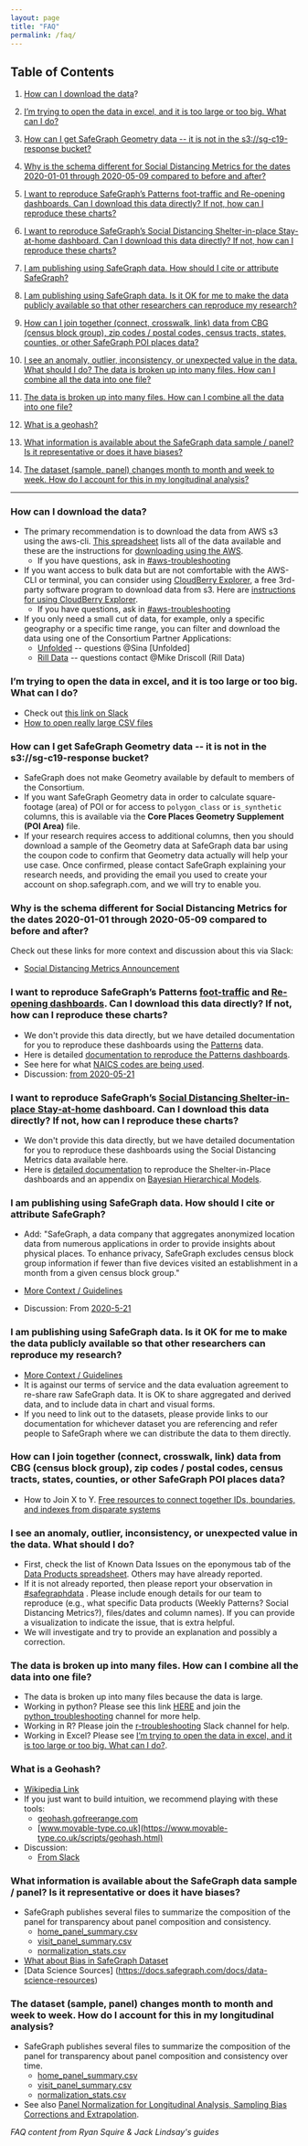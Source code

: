 ```yaml
---
layout: page
title: "FAQ"
permalink: /faq/
---
```

## Table of Contents ##
1. [How can I download the data](#T1)?

2. [I’m trying to open the data in excel, and it is too large or too big. What can I do?](#T2)

3. [How can I get SafeGraph Geometry data -- it is not in the s3://sg-c19-response bucket?](#T3)

4. [Why is the schema different for Social Distancing Metrics for the dates 2020-01-01 through 2020-05-09 compared to before and after?](#T4)

5. [I want to reproduce SafeGraph’s Patterns foot-traffic and Re-opening dashboards. Can I download this data directly? If not, how can I reproduce these charts?](#T5)

6. [I want to reproduce SafeGraph’s Social Distancing Shelter-in-place Stay-at-home dashboard. Can I download this data directly? If not, how can I reproduce these charts?](#T6)

7. [I am publishing using SafeGraph data. How should I cite or attribute SafeGraph?](#T7)

8. [I am publishing using SafeGraph data. Is it OK for me to make the data publicly available so that other researchers can reproduce my research?](#T8)

9. [How can I join together (connect, crosswalk, link) data from CBG (census block group), zip codes / postal codes, census tracts, states, counties, or other SafeGraph POI places data?](#T9)

10. [I see an anomaly, outlier, inconsistency, or unexpected value in the data. What should I do?
The data is broken up into many files. How can I combine all the data into one file?](#T10)

11. [The data is broken up into many files. How can I combine all the data into one file?](#T11)

12. [What is a geohash?](#T12)

13. [What information is available about the SafeGraph data sample / panel? Is it representative or does it have biases?](#T13)

14. [The dataset (sample, panel) changes month to month and week to week. How do I account for this in my longitudinal analysis?](#T14)

---

### <a name="T1"/> How can I download the data? ###
- The primary recommendation is to download the data from AWS s3 using the aws-cli. [This spreadsheet](https://docs.google.com/spreadsheets/d/1UNWvPzkUTTlXBZ6M6iGhM_7sr8h-MxsZdE7iOszkAmk/edit?usp=sharing) lists all of the data available and these are the instructions for [downloading using the AWS](https://safegraphcovid19.slack.com/archives/C0109NPA543/p1585177965017700).
  - If you have questions, ask in [#aws-troubleshooting](https://safegraphcovid19.slack.com/archives/C0114D7SJCF/p1590522731391100)
- If you want access to bulk data but are not comfortable with the AWS-CLI or terminal, you can consider using [CloudBerry Explorer](https://safegraphcovid19.slack.com/archives/C0114D7SJCF/p1590522731391100), a free 3rd-party software program to download data from s3. Here are [instructions for using CloudBerry Explorer](https://docs.google.com/document/d/1R-EvZEWPATwH67hXyrczAK16dpCoJnOuMm4WeXUuQFI/edit?usp=sharing). 
  - If you have questions, ask in [#aws-troubleshooting](https://safegraphcovid19.slack.com/archives/C0114D7SJCF/p1590522731391100)
- If you only need a small cut of data, for example, only a specific geography or a specific time range, you can filter and download the data using one of the Consortium Partner Applications: 
  - [Unfolded](https://safegraphcovid19.slack.com/archives/C0115PHMGM6/p1590009745120200?thread_ts=1589999350.116900&cid=C0115PHMGM6)  -- questions @Sina [Unfolded]  
  - [Rill Data](https://safegraphcovid19.slack.com/archives/C0115PHMGM6/p1590010873123300)  -- questions contact @Mike Driscoll (Rill Data)  

### <a name="T2"/> I’m trying to open the data in excel, and it is too large or too big. What can I do? ###
- Check out [this link on Slack](https://safegraphcovid19.slack.com/archives/C0109NPA543/p1588201121330700)
- [How to open really large CSV files](https://www.csvexplorer.com/blog/open-big-csv/)


### <a name="T3"/> How can I get SafeGraph Geometry data -- it is not in the s3://sg-c19-response bucket? ###
- SafeGraph does not make Geometry available by default to members of the Consortium. 
- If you want SafeGraph Geometry data in order to calculate square-footage (area) of POI or for access to `polygon_class` or `is_synthetic` columns, this is available via the **Core Places Geometry Supplement (POI Area)** file. 
-  If your research requires access to additional columns, then you should download a sample of the Geometry data at SafeGraph data bar using the coupon code to confirm that Geometry data actually will help your use case. Once confirmed, please contact SafeGraph explaining your research needs, and providing the email you used to create your account on shop.safegraph.com, and we will try to enable you.

### <a name="T4"/> Why is the schema different for Social Distancing Metrics for the dates 2020-01-01 through 2020-05-09 compared to before and after? ###
Check out these links for more context and discussion about this via Slack:
  - [Social Distancing Metrics Announcement](https://safegraphcovid19.slack.com/archives/C0109NPA543/p1589320027227700)

### <a name="T5"/> I want to reproduce SafeGraph’s Patterns [foot-traffic](https://www.safegraph.com/dashboard/covid19-commerce-patterns) and [Re-opening dashboards](https://www.safegraph.com/dashboard/reopening-the-economy-foot-traffic?s=IA&d=04-26-2020&i=all). Can I download this data directly? If not, how can I reproduce these charts? ###
- We don't provide this data directly, but we have detailed documentation for you to reproduce these dashboards using the [Patterns](https://docs.safegraph.com/docs/places-schema#section-patterns) data.
- Here is detailed [documentation to reproduce the Patterns dashboards](https://docs.google.com/document/d/1lWodAzENz6rMlcFdPi6Y_B4M_ruCyXgeYoC8k9yY2eI/edit?usp=sharing). 
- See here for what [NAICS codes are being used](https://safegraphcovid19.slack.com/archives/C0109NPA543/p1590096693090000?thread_ts=1590096024.088700&cid=C0109NPA543). 
- Discussion: [from 2020-05-21](https://safegraphcovid19.slack.com/archives/C0109NPA543/p1590096024088700)

### <a name="T6"/> I want to reproduce SafeGraph’s [Social Distancing Shelter-in-place Stay-at-home](https://www.safegraph.com/dashboard/covid19-shelter-in-place) dashboard. Can I download this data directly? If not, how can I reproduce these charts? ###
- We don't provide this data directly, but we have detailed documentation for you to reproduce these dashboards using the Social Distancing Metrics data available here.
- Here is [detailed documentation](https://docs.google.com/document/d/1k_9LGQn95P5gHsSeuBdzgtEWGGCmzXdcOkcphWi0Cas/edit?usp=sharing) to reproduce the Shelter-in-Place dashboards and an appendix on [Bayesian Hierarchical Models](https://docs.google.com/document/d/1qAXl5iHJZCuyIPnawMHa6WoKULhsx404flTAGq0bStA/edit?usp=sharing). 

### <a name="T7"/> I am publishing using SafeGraph data. How should I cite or attribute SafeGraph? ###

- Add: "SafeGraph, a data company that aggregates anonymized location data from numerous applications in order to provide insights about physical places. To enhance privacy, SafeGraph excludes census block group information if fewer than five devices visited an establishment in a month from a given census block group."

- [More Context / Guidelines](https://safegraphcovid19.slack.com/archives/C0109NPA543/p1585946233411800)

- Discussion: From [2020-5-21](https://safegraphcovid19.slack.com/archives/C0109NPA543/p1590101512094800)

### <a name="T8"/> I am publishing using SafeGraph data. Is it OK for me to make the data publicly available so that other researchers can reproduce my research? ###
- [More Context / Guidelines](https://safegraphcovid19.slack.com/archives/C0109NPA543/p1585946233411800)
- It is against our terms of service and the data evaluation agreement to re-share raw SafeGraph data. It is OK to share aggregated and derived data, and to include data in chart and visual forms. 
- If you need to link out to the datasets, please provide links to our documentation for whichever dataset you are referencing and refer people to SafeGraph where we can distribute the data to them directly. 


### <a name="T9"/> How can I join together (connect, crosswalk, link) data from CBG (census block group), zip codes / postal codes, census tracts, states, counties, or other SafeGraph POI places data? ###
- How to Join X to Y. [Free resources to connect together IDs, boundaries, and indexes from disparate systems](https://docs.google.com/spreadsheets/d/14xMfW9xAXZLWuNcrSzxL16ddve0HAQ21zh99RAOjpsM/edit?usp=sharing)

### <a name="T10"/> I see an anomaly, outlier, inconsistency, or unexpected value in the data. What should I do? ###
- First, check the list of Known Data Issues on the eponymous tab of the [Data Products spreadsheet](https://docs.google.com/spreadsheets/d/1UNWvPzkUTTlXBZ6M6iGhM_7sr8h-MxsZdE7iOszkAmk/edit?usp=sharing). Others may have already reported.
- If it is not already reported, then please report your observation in [#safegraphdata](https://safegraphcovid19.slack.com/archives/C0109NPA543)  . Please include enough details for our team to reproduce (e.g., what specific Data products (Weekly Patterns? Social Distancing Metrics?), files/dates and column names). If you can provide a visualization to indicate the issue, that is extra helpful. 
- We will investigate and try to provide an explanation and possibly a correction. 

### <a name="T11"/> The data is broken up into many files. How can I combine all the data into one file? ###
- The data is broken up into many files because the data is large. 
- Working in python? Please see this link [HERE](https://safegraphcovid19.slack.com/archives/C010W1T8NF2/p1588295353019300?thread_ts=1587768194.419600&cid=C010W1T8NF2) and join the [python_troubleshooting](https://safegraphcovid19.slack.com/archives/C014FK2QWNL) channel for more help.
- Working in R? Please join the [r-troubleshooting](https://safegraphcovid19.slack.com/archives/C013B8TSETG) Slack channel for help. 
- Working in Excel? Please see [I’m trying to open the data in excel, and it is too large or too big. What can I do?](#T2).

### <a name="T12"/> What is a Geohash? ###
- [Wikipedia Link](https://en.wikipedia.org/wiki/Geohash)
- If you just want to build intuition, we recommend playing with these tools:  
  - [geohash.gofreerange.com](http://geohash.gofreerange.com/)
  - [www.movable-type.co.uk](https://www.movable-type.co.uk/scripts/geohash.html)
- Discussion: 
  - [From Slack](https://safegraphcovid19.slack.com/archives/C0109NPA543/p1587590325030500?thread_ts=1587172661.363500&cid=C0109NPA543)

### <a name="T13"/> What information is available about the SafeGraph data sample / panel? Is it representative or does it have biases? ###
- SafeGraph publishes several files to summarize the composition of the panel for transparency about panel composition and consistency. 
  - [home_panel_summary.csv](https://docs.safegraph.com/docs/places-schema#section-home-location-distributions-by-state-census-block-group)
  - [visit_panel_summary.csv](https://docs.safegraph.com/docs/places-schema#section-number-of-visits-visitors-by-state)
  - [normalization_stats.csv](https://docs.safegraph.com/docs/places-schema#section-normalization-stats-new)
- [What about Bias in SafeGraph Dataset](https://www.safegraph.com/blog/what-about-bias-in-the-safegraph-dataset)
- [Data Science Sources] (https://docs.safegraph.com/docs/data-science-resources)

### <a name="T14"/> The dataset (sample, panel) changes month to month and week to week. How do I account for this in my longitudinal analysis? ###

- SafeGraph publishes several files to summarize the composition of the panel for transparency about panel composition and consistency over time. 
  - [home_panel_summary.csv](https://docs.safegraph.com/docs/places-schema#section-home-location-distributions-by-state-census-block-group)
  - [visit_panel_summary.csv](https://docs.safegraph.com/docs/places-schema#section-number-of-visits-visitors-by-state)
  - [normalization_stats.csv](https://docs.safegraph.com/docs/places-schema#section-normalization-stats-new)
- See also [Panel Normalization for Longitudinal Analysis, Sampling Bias Corrections and Extrapolation](https://docs.safegraph.com/docs/data-science-resources). 

*FAQ content from Ryan Squire & Jack Lindsay's guides*

